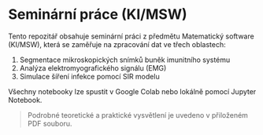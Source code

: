 # Seminární práce (KI/MSW)

Tento repozitář obsahuje seminární práci z předmětu Matematický software (KI/MSW), která se zaměřuje na zpracování dat ve třech oblastech:

1. Segmentace mikroskopických snímků buněk imunitního systému
2. Analýza elektromyo­grafického signálu (EMG)
3. Simulace šíření infekce pomocí SIR modelu

Všechny notebooky lze spustit v Google Colab nebo lokálně pomocí Jupyter Notebook.

> Podrobné teoretické a praktické vysvětlení je uvedeno v přiloženém PDF souboru.
